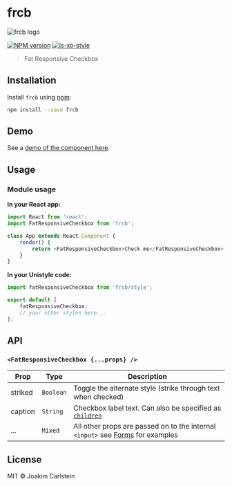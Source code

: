 # frcb

![frcb logo](https://cdn.rawgit.com/joakimbeng/frcb/v0.1.2/media/frcb.png)

[![NPM version][npm-image]][npm-url] [![js-xo-style][codestyle-image]][codestyle-url]

> Fat Responsive Checkbox

## Installation

Install `frcb` using [npm](https://www.npmjs.com/):

```bash
npm install --save frcb
```

## Demo

See a [demo of the component here](https://joakimbeng.github.io/frcb).


## Usage

### Module usage

**In your React app:**

```javascript
import React from 'react';
import FatResponsiveCheckbox from 'frcb';

class App extends React.Component {
	render() {
		return <FatResponsiveCheckbox>Check me</FatResponsiveCheckbox>;
	}
}
```

**In your Unistyle code:**

```javascript
import fatResponsiveCheckbox from 'frcb/style';

export default [
	fatResponsiveCheckbox,
	// your other styles here...
];
```

## API

### `<FatResponsiveCheckbox {...props} />`

| Prop | Type | Description |
|------|------|-------------|
| striked | `Boolean` | Toggle the alternate style (strike through text when checked) |
| caption | `String` | Checkbox label text. Can also be specified as [`children`](https://facebook.github.io/react/docs/multiple-components.html#children) |
| ... | `Mixed` | All other props are passed on to the internal `<input>` see [Forms](https://facebook.github.io/react/docs/forms.html) for examples |


## License

MIT © Joakim Carlstein

[npm-url]: https://npmjs.org/package/frcb
[npm-image]: https://badge.fury.io/js/frcb.svg
[codestyle-url]: https://github.com/sindresorhus/xo
[codestyle-image]: https://img.shields.io/badge/code%20style-xo-brightgreen.svg?style=flat

